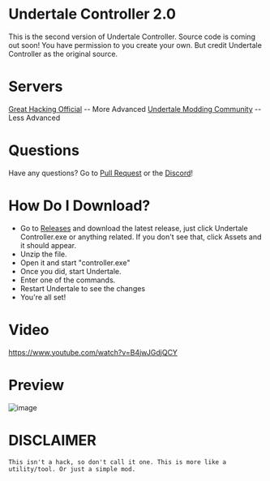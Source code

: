 # Undertale Controller 2.0
This is the second version of Undertale Controller. Source code is coming out soon! You have permission to you create your own. But credit Undertale Controller as the original source.

# Servers
[Great Hacking Official](https://discord.gg/Bau2gtYEKm) -- More Advanced
[Undertale Modding Community](https://discord.gg/u6YAkNxq6P) -- Less Advanced

# Questions
Have any questions? Go to [Pull Request](https://github.com/Great-Hacking/Undertale-Controller-2.0/pulls) or the [Discord](https://discord.gg/KcYsGEwE)!

# How Do I Download?

- Go to [Releases](https://github.com/Great-Hacking/Undertale-Controller-2.0/releases) and download the latest release, just click Undertale Controller.exe or anything related. If you don't see that, click Assets and it should appear.
- Unzip the file.
- Open it and start "controller.exe"
- Once you did, start Undertale.
- Enter one of the commands.
- Restart Undertale to see the changes
- You're all set!

# Video
https://www.youtube.com/watch?v=B4jwJGdjQCY


# Preview
![image](https://user-images.githubusercontent.com/64395933/111560998-1abfe980-876a-11eb-9958-201fcac69134.png)

# DISCLAIMER
``
This isn't a hack, so don't call it one. This is more like a utility/tool. Or just a simple mod.
``

